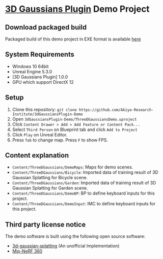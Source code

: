 # [3D Gaussians Plugin](https://vrlab.akiya-souken.co.jp/en/products/threedgaussianplugin/) Demo Project

## Download packaged build

Packaged build of this demo project in EXE format is available [here](https://s3.ap-northeast-1.wasabisys.com/whisperrealtime/3dGaussiansPluginDemo-v1.0.zip)

## System Requirements

- Windows 10 64bit
- Unreal Engine 5.3.0
- [3D Gaussians Plugin] 1.0.0
- GPU which support DirectX 12

## Setup

1. Clone this repository: `git clone https://github.com/Akiya-Research-Institute/3dGaussiansPlugin-Demo`
2. Open `3dGaussiansPlugin-Demo/ThreeDGaussiansDemo.uproject`
3. Click `Content Drawer > Add > Add Feature or Content Pack...`
4. Select `Third Person` on Blueprint tab and click `Add to Project`
5. Click `Play` on Unreal Editor.
6. Press `Tab` to change map. Press `F` to show FPS.

## Content explanation

- `Content/ThreeDGaussians/DemoMaps`: Maps for demo scenes.
- `Content/ThreeDGaussians/Bicycle`: Imported data of training result of 3D Gaussian Splatting for Bicycle scene.
- `Content/ThreeDGaussians/Garden`: Imported data of training result of 3D Gaussian Splatting for Garden scene.
- `Content/ThreeDGaussians/DemoBP`: BP to define keyboard inputs for this project.
- `Content/ThreeDGaussians/DemoInput`: IMC to define keyboard inputs for this project.

## Third party license notice

The demo software is built using the following open source software:

- [3d-gaussian-splatting](https://github.com/WangFeng18/3d-gaussian-splatting) (An unofficial Implementation)
- [Mip-NeRF 360](https://jonbarron.info/mipnerf360/)
